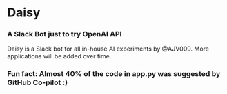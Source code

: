 # Daisy
### A Slack Bot just to try OpenAI API

Daisy is a Slack bot for all in-house AI experiments by @AJV009. More applications will be added over time.

### Fun fact: Almost 40% of the code in app.py was suggested by GitHub Co-pilot :)